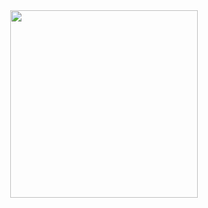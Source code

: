 <div align="center">
    <img height=300 align="center" src="https://github-readme-stats.vercel.app/api/top-langs/?username=DcolorWei" />
</div>
